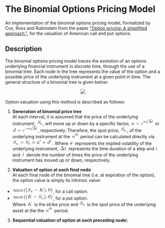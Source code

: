 # The Binomial Options Pricing Model

An implementation of the binomial options pricing model, formalized by Cox, Ross and Rubinstein from the paper ["Option pricing: A simplified approach."](https://citeseerx.ist.psu.edu/viewdoc/download;jsessionid=99A50E0DAC1766A693E68CB029ADAE07?doi=10.1.1.379.7582&rep=rep1&type=pdf), for the valuation of American call and put options.

## Description

The binomial options pricing model traces the evolution of an options underlying financial instrument in discrete time, through the use of a binomial tree. Each node in the tree represents the value of the option and a possible price of the underlying instrument at a given point in time. The general structure of a binomial tree is given below:

<p align="center"><img src="https://www.goddardconsulting.ca/image-files/binomial_MultiStepLattice.gif"></p>

Option valuation using this method is described as follows:

1. **Generation of binomial price tree**\
At each interval, it is assumed that the price of the underlying instrument, ![](images/s0.png), will move up or down by a specific factor, ![](images/uequals.png) or ![](images/dequals.png), respectively. Therefore, the spot price, ![](images/sn.png), of the underlying instrument at the ![](images/nth.png) period can be calculated directly via ![](images/snequals.png). Where ![](images/volatility.png) represents the implied volatility of the underlying instrument, ![](images/dt.png) represents the time duration of a step and ![](images/i.png) and ![](images/j.png) denote the number of times the price of the underlying instrument has moved up or down, respectively.


2. **Valuation of option at each final node**\
At each final node of the binomial tree (i.e. at expiration of the option), the option value is simply its intrinsic value:
- ![](images/call.png), for a call option.
- ![](images/put.png), for a put option.\
Where ![](images/k.png) is the strike price and ![](images/sn.png) is the spot price of the underlying asset at the the ![](images/nth.png) period.

3. **Sequential valuation of option at each preceding node**\

